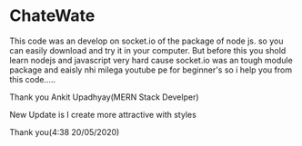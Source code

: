 # ChateWate

This code was an develop on socket.io of the package of node js.
so you can easily download and try it in your computer.
But before this you shold learn nodejs and javascript very hard cause socket.io was an tough module package 
and eaisly nhi milega youtube pe for beginner's so i help you from this code.....

Thank you 
Ankit Upadhyay(MERN Stack Develper)


New Update is 
I create more attractive with styles

Thank you(4:38 20/05/2020)
